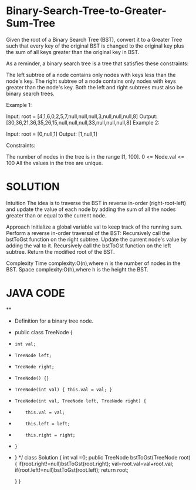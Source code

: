 # Binary-Search-Tree-to-Greater-Sum-Tree

Given the root of a Binary Search Tree (BST), convert it to a Greater Tree such that every key of the original BST is changed to the original key plus the sum of all keys greater than the original key in BST.

As a reminder, a binary search tree is a tree that satisfies these constraints:

The left subtree of a node contains only nodes with keys less than the node's key.
The right subtree of a node contains only nodes with keys greater than the node's key.
Both the left and right subtrees must also be binary search trees.
 

Example 1:

Input: root = [4,1,6,0,2,5,7,null,null,null,3,null,null,null,8]
Output: [30,36,21,36,35,26,15,null,null,null,33,null,null,null,8]
Example 2:

Input: root = [0,null,1]
Output: [1,null,1]
 
Constraints:

The number of nodes in the tree is in the range [1, 100].
0 <= Node.val <= 100
All the values in the tree are unique.

# SOLUTION #

Intuition
The idea is to traverse the BST in reverse in-order (right-root-left) and update the value of each node by adding the sum of all the nodes greater than or equal to the current node.

Approach
Initialize a global variable val to keep track of the running sum.
Perform a reverse in-order traversal of the BST:
Recursively call the bstToGst function on the right subtree.
Update the current node's value by adding the val to it.
Recursively call the bstToGst function on the left subtree.
Return the modified root of the BST.


Complexity
Time complexity:O(n),where n is the number of nodes in the BST.
Space complexity:O(h),where h is the height the BST.


# JAVA CODE #

**
 * Definition for a binary tree node.
 * public class TreeNode {
 *     int val;
 *     TreeNode left;
 *     TreeNode right;
 *     TreeNode() {}
 *     TreeNode(int val) { this.val = val; }
 *     TreeNode(int val, TreeNode left, TreeNode right) {
 *         this.val = val;
 *         this.left = left;
 *         this.right = right;
 *     }
 * }
 */
class Solution {
    int val =0;
    public TreeNode bstToGst(TreeNode root) {
        if(root.right!=null)bstToGst(root.right);
        val=root.val=val+root.val;
        if(root.left!=null)bstToGst(root.left);
        return root;
        
    }
}
